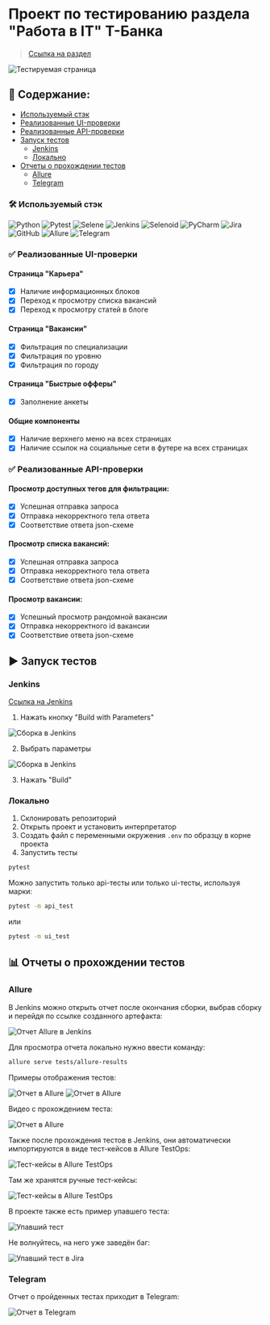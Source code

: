 # Проект по тестированию раздела "Работа в IT" Т-Банка

> <a target="_blank" href="https://www.tinkoff.ru/career/it/about/">Ссылка на раздел</a>

![Тестируемая страница](/readme/main_page.png)

## :pencil: Содержание:

- [Используемый стэк](#hammer_and_wrench-используемый-стэк)
- [Реализованные UI-проверки](#white_check_mark-реализованные-ui-проверки)
- [Реализованные API-проверки](#white_check_mark-реализованные-api-проверки)
- [Запуск тестов](#arrow_forward-запуск-тестов)
    - [Jenkins](#jenkins)
    - [Локально](#локально)
- [Отчеты о прохождении тестов](#bar_chart-отчеты-о-прохождении-тестов)
    - [Allure](#allure)
    - [Telegram](#telegram)

### :hammer_and_wrench: Используемый стэк

![Python](https://img.shields.io/badge/Python-FFD43B?style=for-the-badge&logo=python&logoColor=blue)
![Pytest](https://img.shields.io/badge/Pytest-29B6F6?style=for-the-badge&logo=pytest&logoColor=white)
![Selene](https://img.shields.io/badge/Selene-42b029?style=for-the-badge)
![Jenkins](https://img.shields.io/badge/Jenkins-000?style=for-the-badge&logo=jenkins&logoColor=white)
![Selenoid](https://img.shields.io/badge/Selenoid-0084c7?style=for-the-badge)
![PyCharm](https://img.shields.io/badge/PyCharm-000000.svg?&style=for-the-badge&logo=PyCharm&logoColor=white)
![Jira](https://img.shields.io/badge/Jira-0052CC?style=for-the-badge&logo=Jira&logoColor=white)
![GitHub](https://img.shields.io/badge/GitHub-100000?style=for-the-badge&logo=github&logoColor=white)
![Allure](https://img.shields.io/badge/Allure-21c55d?style=for-the-badge)
![Telegram](https://img.shields.io/badge/Telegram-2CA5E0?style=for-the-badge&logo=telegram&logoColor=white)

### :white_check_mark: Реализованные UI-проверки

#### Страница "Карьера"

- [x] Наличие информационных блоков
- [x] Переход к просмотру списка вакансий
- [x] Переход к просмотру статей в блоге

#### Страница "Вакансии"

- [x] Фильтрация по специализации
- [x] Фильтрация по уровню
- [x] Фильтрация по городу

#### Страница "Быстрые офферы"

- [x] Заполнение анкеты

#### Общие компоненты

- [x] Наличие верхнего меню на всех страницах
- [x] Наличие ссылок на социальные сети в футере на всех страницах

### :white_check_mark: Реализованные API-проверки

#### Просмотр доступных тегов для фильтрации:

- [x] Успешная отправка запроса
- [x] Отправка некорректного тела ответа
- [x] Соответствие ответа json-схеме

#### Просмотр списка вакансий:

- [x] Успешная отправка запроса
- [x] Отправка некорректного тела ответа
- [x] Соответствие ответа json-схеме

#### Просмотр вакансии:

- [x] Успешный просмотр рандомной вакансии
- [x] Отправка некорректного id вакансии
- [x] Соответствие ответа json-схеме

## :arrow_forward: Запуск тестов

### Jenkins

<a target="_blank" href="https://jenkins.autotests.cloud/job/C12-ekazova-diploma">Ссылка на Jenkins</a>

1. Нажать кнопку "Build with Parameters"

![Сборка в Jenkins](/readme/jenkins_1.png)

2. Выбрать параметры

![Сборка в Jenkins](/readme/jenkins_2.png)

3. Нажать "Build"

### Локально

1. Склонировать репозиторий
2. Открыть проект и установить интерпретатор
3. Создать файл с переменными окружения `.env` по образцу в корне проекта
4. Запустить тесты

```bash
pytest
```

Можно запустить только api-тесты или только ui-тесты, используя марки:

```bash
pytest -m api_test
```

или

```bash
pytest -m ui_test
```

## :bar_chart: Отчеты о прохождении тестов

### Allure

В Jenkins можно открыть отчет после окончания сборки, выбрав сборку и перейдя по ссылке созданного артефакта:

![Отчет Allure в Jenkins](/readme/jenkins_allure.png)

Для просмотра отчета локально нужно ввести команду:

```bash
allure serve tests/allure-results
```

Примеры отображения тестов:

![Отчет в Allure](/readme/allure_1.png)
![Отчет в Allure](/readme/allure_2.png)

Видео с прохождением теста:

![Отчет в Allure](/readme/allure_3.gif)

Также после прохождения тестов в Jenkins, они автоматически импортируются в виде тест-кейсов в Allure TestOps:

![Тест-кейсы в Allure TestOps](/readme/allure_testops_1.png)

Там же хранятся ручные тест-кейсы:

![Тест-кейсы в Allure TestOps](/readme/allure_testops_2.png)

В проекте также есть пример упавшего теста:

![Упавший тест](/readme/allure_testops_3.png)

Не волнуйтесь, на него уже заведён баг:

![Упавший тест в Jira](/readme/jira_1.png)

### Telegram

Отчет о пройденных тестах приходит в Telegram:

![Отчет в Telegram](/readme/report_telegram.png)
